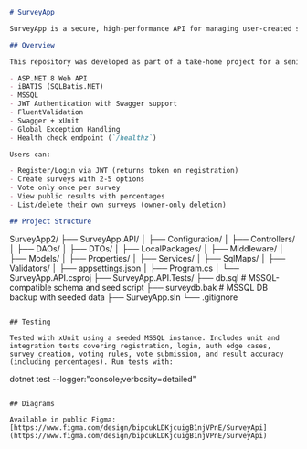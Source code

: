 ```markdown
# SurveyApp

SurveyApp is a secure, high-performance API for managing user-created surveys with options and votes. Designed with a clean layered architecture, robust validation, and token-based authentication. Ideal for demonstrating enterprise-level backend design with modern .NET practices.

## Overview

This repository was developed as part of a take-home project for a senior backend developer position. The goal was to design a modular, extensible backend using:

- ASP.NET 8 Web API
- iBATIS (SQLBatis.NET)
- MSSQL
- JWT Authentication with Swagger support
- FluentValidation
- Swagger + xUnit
- Global Exception Handling
- Health check endpoint (`/healthz`)

Users can:

- Register/Login via JWT (returns token on registration)
- Create surveys with 2-5 options
- Vote only once per survey
- View public results with percentages
- List/delete their own surveys (owner-only deletion)

## Project Structure
```

SurveyApp2/
├── SurveyApp.API/
│ ├── Configuration/
│ ├── Controllers/
│ ├── DAOs/
│ ├── DTOs/
│ ├── LocalPackages/
│ ├── Middleware/
│ ├── Models/
│ ├── Properties/
│ ├── Services/
│ ├── SqlMaps/
│ ├── Validators/
│ ├── appsettings.json
│ ├── Program.cs
│ └── SurveyApp.API.csproj
├── SurveyApp.API.Tests/
├── db.sql # MSSQL-compatible schema and seed script
├── surveydb.bak # MSSQL DB backup with seeded data
├── SurveyApp.sln
└── .gitignore

```

## Testing

Tested with xUnit using a seeded MSSQL instance. Includes unit and integration tests covering registration, login, auth edge cases, survey creation, voting rules, vote submission, and result accuracy (including percentages). Run tests with:

```

dotnet test --logger:"console;verbosity=detailed"

```

## Diagrams

Available in public Figma:
[https://www.figma.com/design/bipcukLDKjcuigB1njVPnE/SurveyApi](https://www.figma.com/design/bipcukLDKjcuigB1njVPnE/SurveyApi)
```
